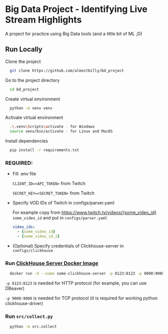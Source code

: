 
# Big Data Project - Identifying Live Stream Highlights

A project for practice using Big Data tools (and a little bit of ML ;D)


## Run Locally

Clone the project

```bash
  git clone https://github.com/almostbilly/bd_project
```

Go to the project directory

```bash
  cd bd_project
```

Create virtual environment

```bash
  python -m venv venv
```

Activate virtual environment

```bash
  .\.venv\Scripts\activate - for Windows
  source venv/bin/activate - for Linux and MacOS
```

Install dependencies

```bash
  pip install -r requirements.txt
```

### REQUIRED: 
  - Fill .env file

    `CLIENT_ID=<API_TOKEN>` from Twitch

    `SECRET_KEY=<SECRET_TOKEN>` from Twitch
  - Specify VOD IDs of Twitch in configs/parser.yaml

    For example copy from https://www.twitch.tv/videos/{some_video_id} ``some_video_id`` and put in ``configs/parser.yaml``
    ```yaml
    video_ids:
      - {some_video_id}
      - {some_video_id_2}
    ```

  - (Optional) Specify credentials of Clickhouse-server in ``configs/clickhouse``

### Run [ClickHouse Server Docker Image](https://hub.docker.com/r/clickhouse/clickhouse-server/)

```bash
  docker run -d --name some-clickhouse-server -p 8123:8123 -p 9000:9000 --ulimit nofile=262144:262144 clickhouse/clickhouse-server
```

`-p 8123:8123` is needed for HTTP protocol (for example, you can use DBeaver)

`-p 9000:9000` is needed for TCP protocol (it is required for working python clickhouse-driver)

### Run ``src/collect.py``

```bash
  python -m src.collect
```

